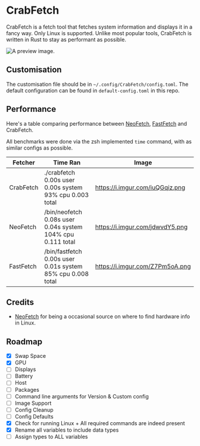 # CrabFetch
CrabFetch is a fetch tool that fetches system information and displays it in a fancy way. Only Linux is supported.
Unlike most popular tools, CrabFetch is written in Rust to stay as performant as possible.

![A preview image.](https://i.imgur.com/dJTl6SU.png)

## Customisation
The customisation file should be in `~/.config/CrabFetch/config.toml`. The default configuration can be found in `default-config.toml` in this repo.

## Performance
Here's a table comparing performance between [NeoFetch](https://github.com/dylanaraps/neofetch), [FastFetch](https://github.com/fastfetch-cli/fastfetch) and CrabFetch.

All benchmarks were done via the zsh implemented `time` command, with as similar configs as possible.

| **Fetcher** | **Time Ran**                                                | **Image**                       |
| ----------- | ----------------------------------------------------------- | ------------------------------- |
| CrabFetch   | ./crabfetch  0.00s user 0.00s system 93% cpu 0.003 total    | https://i.imgur.com/iuQGqiz.png |
| NeoFetch    | /bin/neofetch  0.08s user 0.04s system 104% cpu 0.111 total | https://i.imgur.com/jdwvdY5.png |
| FastFetch   | /bin/fastfetch  0.00s user 0.01s system 85% cpu 0.008 total | https://i.imgur.com/Z7Pm5oA.png |

## Credits
- [NeoFetch](https://github.com/dylanaraps/neofetch) for being a occasional source on where to find hardware info in Linux.

## Roadmap
- [x] Swap Space
- [x] GPU
- [ ] Displays
- [ ] Battery
- [ ] Host
- [ ] Packages
- [ ] Command line arguments for Version & Custom config
- [ ] Image Support
- [ ] Config Cleanup
- [ ] Config Defaults
- [x] Check for running Linux + All required commands are indeed present
- [x] Rename all variables to include data types
- [ ] Assign types to ALL variables
